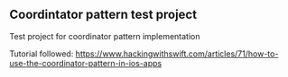 ## Coordintator pattern test project

Test project for coordinator pattern implementation

Tutorial followed: https://www.hackingwithswift.com/articles/71/how-to-use-the-coordinator-pattern-in-ios-apps
